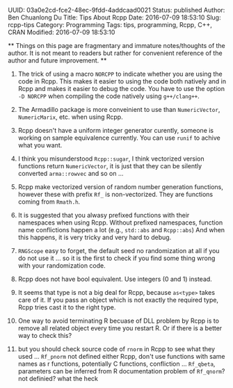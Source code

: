 UUID: 03a0e2cd-fce2-48ec-9fdd-4addcaad0021
Status: published
Author: Ben Chuanlong Du
Title: Tips About Rcpp
Date: 2016-07-09 18:53:10
Slug: rcpp-tips
Category: Programming
Tags: tips, programming, Rcpp, C++, CRAN
Modified: 2016-07-09 18:53:10

**
Things on this page are fragmentary and immature notes/thoughts of the author. 
It is not meant to readers but rather for convenient reference of the author and future improvement.
**
 

1. The trick of using a macro `NORCPP` to indicate 
whether you are using the code in Rcpp.
This makes it easier to using the code both natively and in Rcpp
and makes it easier to debug the code.
You have to use the option `-D NORCPP` when compiling the code natively using `g++/clang++`.

7. The Armadillo package is more conveinient to use 
than `NumericVector`, `NumericMarix`, etc. when using Rcpp.

8. Rcpp doesn't have a uniform integer generator curently, 
someone is working on sample equivalence currently. 
You can use `runif` to achive what you want.

9. I think you misunderstood `Rcpp::sugar`, 
I think vectorized version functions return `NumericVector`, 
it is just that they can be silently converted `arma::rowvec` and so on ...

10. Rcpp make vectorized version of random number generation functions, 
however these with prefix `Rf_` is non-vectorized. 
They are functions coming from `Rmath.h`.

11. It is suggested that you alwasy prefixed functions 
with their namespaces when using Rcpp. 
Without prefixed namespaces,
function name conflictions happen a lot
(e.g., `std::abs` and `Rcpp::abs`) 
And when this happens, 
it is very tricky and very hard to debug.

2. `RNGScope` easy to forget, 
the default seed no randomization at all if you do not use it ... 
so it is the first to check if you find some thing wrong with your randomization code. 

12. Rcpp does not have bool equivalent. 
Use integers (0 and 1) instead.

13. It seems that type is not a big deal for Rcpp, 
because `as<type>` takes care of it.
If you pass an object which is not exactly the required type, 
Rcpp tries cast it to the right type.

14. One way to avoid terminating R becuase of DLL problem by Rcpp 
is to remove all related object every time you restart R. 
Or if there is a better way to check this?

1. but you should check source code of `rnorm` in Rcpp to see what they used ...
`Rf_pnorm` not defined either
Rcpp, don't use functions with same names as r functions, 
potentially C functions, confliction ...
`Rf_qbeta`, parameters can be inferred from R documentation
problem of `Rf_qnorm`? not definied? what the heck
